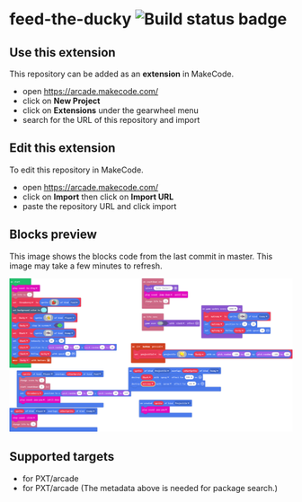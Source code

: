 # feed-the-ducky ![Build status badge](https://github.com/dvdbrx/feed-the-ducky/workflows/MakeCode/badge.svg)



## Use this extension

This repository can be added as an **extension** in MakeCode.

* open https://arcade.makecode.com/
* click on **New Project**
* click on **Extensions** under the gearwheel menu
* search for the URL of this repository and import

## Edit this extension

To edit this repository in MakeCode.

* open https://arcade.makecode.com/
* click on **Import** then click on **Import URL**
* paste the repository URL and click import

## Blocks preview

This image shows the blocks code from the last commit in master.
This image may take a few minutes to refresh.

![A rendered view of the blocks](https://github.com/dvdbrx/feed-the-ducky/raw/master/.makecode/blocks.png)

## Supported targets

* for PXT/arcade
* for PXT/arcade
(The metadata above is needed for package search.)

